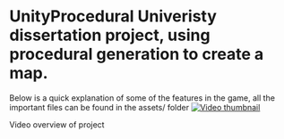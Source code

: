 # UnityProcedural Univeristy dissertation project, using procedural generation to create a map. 

Below is a quick explanation of some of the features in the game, all the important files can be found in the assets/ folder
[![Video thumbnail](https://img.youtube.com/vi/3zlNUK9Yx1c/0.jpg)](https://www.youtube.com/watch?v=3zlNUK9Yx1c) 


Video overview of project
